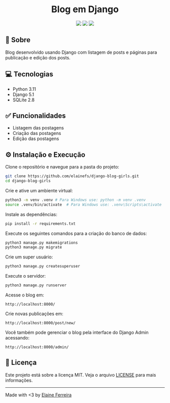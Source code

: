 <div align="center">
<h1>Blog em Django</h1>
<img src="https://img.shields.io/badge/Python-3776AB?style=flat&logo=python&logoColor=white">
<img src="https://img.shields.io/badge/Django-092E20?style=flat&logo=django&logoColor=white">
<img src="https://img.shields.io/badge/SQLite-07405E?style=flat&logo=sqlite&logoColor=white">
</div>

## 📘 Sobre

Blog desenvolvido usando Django com listagem de posts e páginas para publicação e edição dos posts.

## 💻️ Tecnologias

- Python 3.11
- Django 5.1
- SQLite 2.8

## ✅ Funcionalidades

- Listagem das postagens
- Criação das postagens
- Edição das postagens

## ⚙️ Instalação e Execução

Clone o repositório e navegue para a pasta do projeto:

```bash
git clone https://github.com/elainefs/django-blog-girls.git
cd django-blog-girls
```

Crie e ative um ambiente virtual:

```bash
python3 -m venv .venv # Para Windows use: python -m venv .venv
source .venv/bin/activate  # Para Windows use: .venv\Scripts\activate
```

Instale as dependências:

```bash
pip install -r requirements.txt
```

Execute os seguintes comandos para a criação do banco de dados:

```bash
python3 manage.py makemigrations
python3 manage.py migrate
```

Crie um super usuário:

```bash
python3 manage.py createsuperuser
```

Execute o servidor:

```bash
python3 manage.py runserver
```

Acesse o blog em:

```
http://localhost:8000/
```

Crie novas publicações em:

```
http://localhost:8000/post/new/
```

Você também pode gerenciar o blog pela interface do Django Admin acessando:

```
http://localhost:8000/admin/
```

## 📄 Licença

Este projeto está sobre a licença MIT. Veja o arquivo [LICENSE](/LICENSE) para mais informações.

<hr>

Made with <3 by [Elaine Ferreira](https://github.com/elainefs)